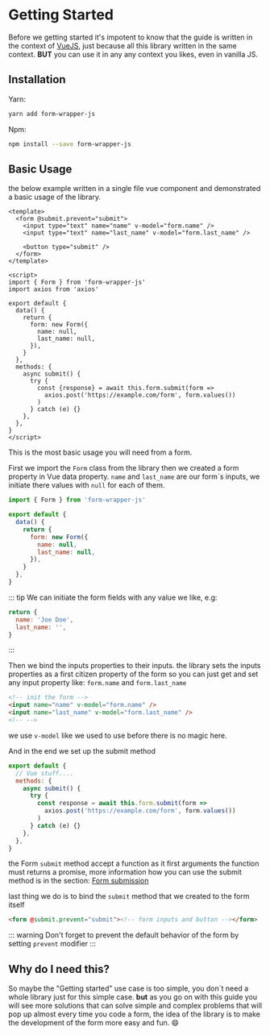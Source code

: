 # Getting Started

Before we getting started it's impotent to know that the guide is written in the context of [VueJS](https://vuejs.org/),
just because all this library written in the same context.
**BUT** you can use it in any any context you likes, even in vanilla JS.

## Installation

Yarn:

```bash
yarn add form-wrapper-js
```

Npm:

```bash
npm install --save form-wrapper-js
```

## Basic Usage

the below example written in a single file vue component and demonstrated a basic usage of the library.

```vue
<template>
  <form @submit.prevent="submit">
    <input type="text" name="name" v-model="form.name" />
    <input type="text" name="last_name" v-model="form.last_name" />

    <button type="submit" />
  </form>
</template>

<script>
import { Form } from 'form-wrapper-js'
import axios from 'axios'

export default {
  data() {
    return {
      form: new Form({
        name: null,
        last_name: null,
      }),
    }
  },
  methods: {
    async submit() {
      try {
        const {response} = await this.form.submit(form =>
          axios.post('https://example.com/form', form.values())
        )
      } catch (e) {}
    },
  },
}
</script>
```

This is the most basic usage you will need from a form.

First we import the `Form` class from the library then we created a form property in Vue data property. `name` and `last_name`
are our form\`s inputs, we initiate there values with `null` for each of them.

```js
import { Form } from 'form-wrapper-js'

export default {
  data() {
    return {
      form: new Form({
        name: null,
        last_name: null,
      }),
    }
  },
}
```

::: tip
We can initiate the form fields with any value we like, e.g:

```js
return {
  name: 'Joe Doe',
  last_name: '',
}
```

:::

Then we bind the inputs properties to their inputs. the library sets the inputs properties as a first citizen property of the
form so you can just get and set any input property like: `form.name` and `form.last_name`

```html
<!-- init the form -->
<input name="name" v-model="form.name" />
<input name="last_name" v-model="form.last_name" />
<!-- -->
```

we use `v-model` like we used to use before there is no magic here.

And in the end we set up the submit method

```js
export default {
  // Vue stuff....
  methods: {
    async submit() {
      try {
        const response = await this.form.submit(form =>
          axios.post('https://example.com/form', form.values())
        )
      } catch (e) {}
    },
  },
}
```

the Form `submit` method accept a function as it first arguments the function must returns a promise, more information
how you can use the submit method is in the section: [Form submission](/guide/form-submission.md)

last thing we do is to bind the `submit` method that we created to the form itself

```html
<form @submit.prevent="submit"><!-- form inputs and button --></form>
```

::: warning
Don't forget to prevent the default behavior of the form by setting `prevent` modifier
:::

## Why do I need this?

So maybe the "Getting started" use case is too simple, you don\`t need a whole library just for this simple case. **but** as you go on with this
guide you will see more solutions that can solve simple and complex problems that will pop up almost every time you code a form, the idea of the library is to make the development of the form more easy and fun. :smile:
